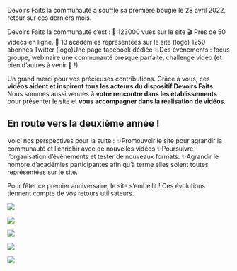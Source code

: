 Devoirs Faits la communauté a soufflé sa première bougie le 28 avril 2022, retour sur ces derniers mois. 

Devoirs Faits la communauté  c’est :
👀 123000 vues sur le site 
🎬 Près de 50 vidéos en ligne.
🤩 13 académies représentées sur le site
 (logo) 1250 abonnés Twitter 
(logo)Une page facebook dédiée
💥Des événements : focus groupe, webinaire une communauté presque parfaite, challenge vidéo (et bien d’autres à venir 🥳 !) 

Un grand merci pour vos précieuses contributions. Grâce à vous, ces **vidéos aident et inspirent tous les acteurs du dispositif Devoirs Faits**. 
Nous sommes aussi venues à **votre rencontre dans les établissements** pour présenter le site et **vous accompagner dans la réalisation de vidéos**.

## En route vers la deuxième année !

Voici nos perspectives pour la suite :
✨Promouvoir le site pour agrandir la communauté et l’enrichir avec de nouvelles vidéos
✨Poursuivre l’organisation d’évènements et tester de nouveaux formats.
✨Agrandir le nombre d’académies participantes afin qu’à terme elles soient toutes représentées sur le site.

Pour fêter ce premier anniversaire, le site s’embellit ! Ces évolutions tiennent compte de vos retours utilisateurs.

![](/blog/devoirs-faits-la-communaute-1an-deja/image1.png)

![](/blog/devoirs-faits-la-communaute-1an-deja/image2.png)

![](/blog/devoirs-faits-la-communaute-1an-deja/image3.png)

![](/blog/devoirs-faits-la-communaute-1an-deja/image4.png)

![](/blog/devoirs-faits-la-communaute-1an-deja/image5.png)

